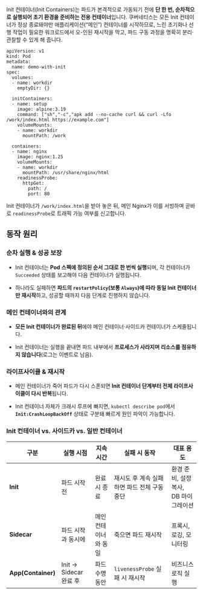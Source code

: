 Init 컨테이너(Init Containers)는 파드가 본격적으로 가동되기 전에 **단 한 번, 순차적으로 실행되어 초기 환경을 준비하는 전용 컨테이너**입니다. 쿠버네티스는 모든 Init 컨테이너가 정상 종료돼야만 애플리케이션(“메인”) 컨테이너를 시작하므로, 느린 초기화나 선행 작업이 필요한 워크로드에서 오-인된 재시작을 막고, 파드 구동 과정을 명확히 분리·관찰할 수 있게 해 줍니다.


```
apiVersion: v1
kind: Pod
metadata:
  name: demo-with-init
spec:
  volumes:
  - name: workdir
    emptyDir: {}
  
  initContainers:
  - name: setup
    image: alpine:3.19
    command: ["sh","-c","apk add --no-cache curl && curl -Lfo /work/index.html https://example.com"]
    volumeMounts:
    - name: workdir
      mountPath: /work

  containers:
  - name: nginx
    image: nginx:1.25
    volumeMounts:
    - name: workdir
      mountPath: /usr/share/nginx/html
    readinessProbe:
      httpGet:
        path: /
        port: 80
```

Init 컨테이너가 `/work/index.html`을 받아 놓은 뒤, 메인 Nginx가 이를 서빙하며 곧바로 `readinessProbe`로 트래픽 가능 여부를 신고합니다.

## 동작 원리

### 순차 실행 & 성공 보장

- Init 컨테이너는 **Pod 스펙에 정의된 순서 그대로 한 번씩 실행**되며, 각 컨테이너가 `Succeeded` 상태를 보고해야 다음 컨테이너가 실행됩니다. 
    
- 하나라도 실패하면 **파드의 `restartPolicy`(보통 `Always`)에 따라 동일 Init 컨테이너만 재시작**하고, 성공할 때까지 다음 단계로 진행하지 않습니다.
    

### 메인 컨테이너와의 관계

- **모든 Init 컨테이너가 완료된 뒤**에야 메인 컨테이너·사이드카 컨테이너가 스케줄됩니다.
    
- Init 컨테이너는 실행을 끝내면 파드 내부에서 **프로세스가 사라지며 리소스를 점유하지 않습니다**(로그는 이벤트로 남음).
    

### 라이프사이클 & 재시작

- 메인 컨테이너가 죽어 파드가 다시 스폰되면 **Init 컨테이너 단계부터 전체 라이프사이클이 다시 반복**됩니다.
    
- Init 컨테이너 자체가 크래시 루프에 빠지면, `kubectl describe pod`에서 **`Init:CrashLoopBackOff`** 상태로 구분돼 빠르게 원인 파악이 가능합니다.

### Init 컨테이너 vs. 사이드카 vs. 일반 컨테이너

|구분|실행 시점|지속 시간|실패 시 동작|대표 용도|
|---|---|---|---|---|
|**Init**|파드 시작 전|완료 시 종료|재시도 후 계속 실패하면 파드 전체 구동 중단|환경 준비, 설정 복사, DB 마이그레이션|
|**Sidecar**|파드 시작과 동시에|메인 컨테이너와 동일|죽으면 파드 재시작|프록시, 로깅, 모니터링|
|**App(Container)**|Init → Sidecar 완료 후|파드 수명 동안|`livenessProbe` 실패 시 재시작|비즈니스 로직 실행|